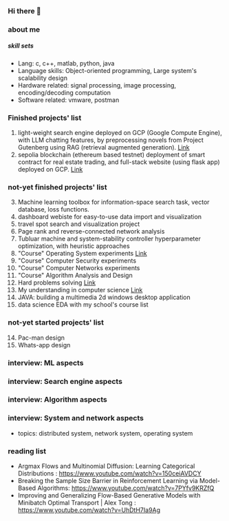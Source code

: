 ### Hi there 👋


### about me
##### skill sets
- Lang: c, c++, matlab, python, java
- Language skills: Object-oriented programming, Large system's scalability design
- Hardware related: signal processing, image processing, encoding/decoding computation
- Software related: vmware, postman

### Finished projects' list
1. light-weight search engine deployed on GCP (Google Compute Engine), with LLM chatting features, by preprocessing novels from Project Gutenberg using RAG (retrieval augmented generation). [Link](https://github.com/TeleViaBox/search-engine)
2. sepolia blockchain (ethereum based testnet) deployment of smart contract for real estate trading, and full-stack website (using flask app) deployed on GCP. [Link](https://github.com/TeleViaBox/blockchain-market)

### not-yet finished projects' list
3. Machine learning toolbox for information-space search task, vector database, loss functions.
4. dashboard webiste for easy-to-use data import and visualization
5. travel spot search and visualization project
6. Page rank and reverse-connected network analysis
7. Tubluar machine and system-stability controller hyperparameter optimization, with heuristic approaches
8. "Course" Operating System experiments [Link](https://github.com/TeleViaBox/pintos-prac)
9. "Course" Computer Security experiments
10. "Course" Computer Networks experiments
11. "Course" Algorithm Analysis and Design
12. Hard problems solving [Link](https://github.com/TeleViaBox/hard-prob-solv)
13. My understanding in computer science [Link](https://github.com/TeleViaBox/my-understanding-cs/)
14. JAVA: building a multimedia 2d windows desktop application
15. data science EDA with my school's course list

### not-yet started projects' list
14. Pac-man design
15. Whats-app design

### interview: ML aspects

### interview: Search engine aspects

### interview: Algorithm aspects

### interview: System and network aspects
- topics: distributed system, network system, operating system

### reading list
- Argmax Flows and Multinomial Diffusion: Learning Categorical Distributions
: https://www.youtube.com/watch?v=150ceiAVDCY
- Breaking the Sample Size Barrier in Reinforcement Learning via Model-Based Algorithms: https://www.youtube.com/watch?v=7PYfv9KRZfQ
- Improving and Generalizing Flow-Based Generative Models with Minibatch Optimal Transport | Alex Tong
: https://www.youtube.com/watch?v=UhDtH7Ia9Ag


<!--
**TeleViaBox/TeleViaBox** is a ✨ _special_ ✨ repository because its `README.md` (this file) appears on your GitHub profile.

Here are some ideas to get you started:

- 🔭 I’m currently working on ...
- 🌱 I’m currently learning ...
- 👯 I’m looking to collaborate on ...
- 🤔 I’m looking for help with ...
- 💬 Ask me about ...
- 📫 How to reach me: ...
- 😄 Pronouns: ...
- ⚡ Fun fact: ...
-->
